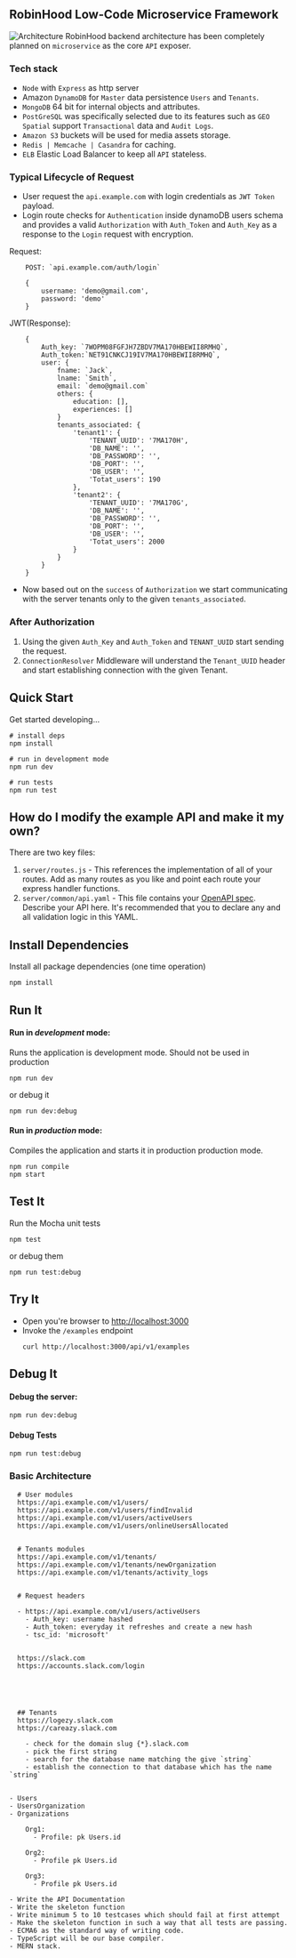 ## RobinHood Low-Code Microservice Framework

![Architecture](platform.png)
RobinHood backend architecture has been completely planned on `microservice` as the core `API` exposer.

### Tech stack
- `Node` with `Express` as http server
- Amazon `DynamoDB` for `Master` data persistence `Users` and `Tenants`.
- `MongoDB` 64 bit for internal objects and attributes. 
- `PostGreSQL` was specifically selected due to its features such as `GEO Spatial` support `Transactional` data and `Audit Logs`.
- `Amazon S3` buckets will be used for media assets storage.
- `Redis | Memcache | Casandra` for caching.
- `ELB` Elastic Load Balancer to keep all `API` stateless. 




### Typical Lifecycle of Request

- User request the `api.example.com` with login credentials as `JWT Token` payload. 
- Login route checks for `Authentication` inside dynamoDB users schema and provides a valid `Authorization` with `Auth_Token` and `Auth_Key` as a response to the `Login` request with encryption.

Request:
````
    POST: `api.example.com/auth/login` 

    {
        username: 'demo@gmail.com',
        password: 'demo'
    }
````


JWT(Response):
````
    {
        Auth_key: `7WOPM08FGFJH7ZBDV7MA170HBEWII8RMHQ`,
        Auth_token:`NET91CNKCJ19IV7MA170HBEWII8RMHQ`,
        user: {
            fname: `Jack`,
            lname: `Smith`,
            email: `demo@gmail.com`
            others: {
                education: [],
                experiences: []
            }
            tenants_associated: {
                'tenant1': {
                    'TENANT_UUID': '7MA170H',
                    'DB_NAME': '',
                    'DB_PASSWORD': '',
                    'DB_PORT': '',
                    'DB_USER': '',
                    'Totat_users': 190
                },
                'tenant2': {
                    'TENANT_UUID': '7MA170G',
                    'DB_NAME': '',
                    'DB_PASSWORD': '',
                    'DB_PORT': '',
                    'DB_USER': '',
                    'Totat_users': 2000
                }
            }
        }
    }
````

- Now based out on the `success` of `Authorization` we start communicating with the server tenants only to the given `tenants_associated`. 

### After Authorization
1. Using the given `Auth_Key` and `Auth_Token` and `TENANT_UUID` start sending the request.
2. `ConnectionResolver` Middleware will understand the `Tenant_UUID` header and start establishing connection with the given Tenant. 
  
  
## Quick Start

Get started developing...

```shell
# install deps
npm install

# run in development mode
npm run dev

# run tests
npm run test
```


## How do I modify the example API and make it my own?

There are two key files:
1. `server/routes.js` - This references the implementation of all of your routes. Add as many routes as you like and point each route your express handler functions.
2. `server/common/api.yaml` - This file contains your [OpenAPI spec](https://swagger.io/specification/). Describe your API here. It's recommended that you to declare any and all validation logic in this YAML. 

## Install Dependencies

Install all package dependencies (one time operation)

```shell
npm install
```

## Run It
#### Run in *development* mode:
Runs the application is development mode. Should not be used in production

```shell
npm run dev
```

or debug it

```shell
npm run dev:debug
```

#### Run in *production* mode:

Compiles the application and starts it in production production mode.

```shell
npm run compile
npm start
```

## Test It

Run the Mocha unit tests

```shell
npm test
```

or debug them

```shell
npm run test:debug
```

## Try It
* Open you're browser to [http://localhost:3000](http://localhost:3000)
* Invoke the `/examples` endpoint 
  ```shell
  curl http://localhost:3000/api/v1/examples
  ```


## Debug It

#### Debug the server:

```
npm run dev:debug
```

#### Debug Tests

```
npm run test:debug
```


### Basic Architecture

````
  # User modules
  https://api.example.com/v1/users/
  https://api.example.com/v1/users/findInvalid
  https://api.example.com/v1/users/activeUsers
  https://api.example.com/v1/users/onlineUsersAllocated


  # Tenants modules
  https://api.example.com/v1/tenants/
  https://api.example.com/v1/tenants/newOrganization
  https://api.example.com/v1/tenants/activity_logs


  # Request headers 

  - https://api.example.com/v1/users/activeUsers
    - Auth_key: username hashed
    - Auth_token: everyday it refreshes and create a new hash
    - tsc_id: 'microsoft'

````


````

  https://slack.com
  https://accounts.slack.com/login





  ## Tenants
  https://logezy.slack.com
  https://careazy.slack.com

    - check for the domain slug {*}.slack.com
    - pick the first string 
    - search for the database name matching the give `string`
    - establish the connection to that database which has the name `string`
  
````


````
- Users 
- UsersOrganization
- Organizations

    Org1:
      - Profile: pk Users.id

    Org2:
      - Profile pk Users.id

    Org3:
      - Profile pk Users.id
````

````
- Write the API Documentation 
- Write the skeleton function
- Write minimum 5 to 10 testcases which should fail at first attempt
- Make the skeleton function in such a way that all tests are passing. 
- ECMA6 as the standard way of writing code. 
- TypeScript will be our base compiler. 
- MERN stack. 
````